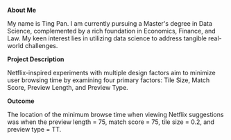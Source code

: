 **About Me**

My name is Ting Pan. I am currently pursuing a Master's degree in Data Science, complemented by a rich foundation in Economics, Finance, and Law. My keen interest lies in utilizing data science to address tangible real-world challenges. 

**Project Description**

Netflix-inspired experiments with multiple design factors aim to minimize user browsing time by examining four primary factors: Tile Size, Match Score, Preview Length, and Preview Type. 

**Outcome**

The location of the minimum browse time when viewing Netflix suggestions was when the preview length = 75, match score = 75, tile size = 0.2, and preview type = TT.
